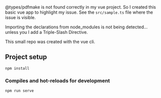 @types/pdfmake is not found correctly in my vue project. So I created this basic vue app to highlight my issue. See the `src/sample.ts` file where the issue is visible.

Importing the declarations from node_modules is not being detected... unless you I add a Triple-Slash Directive.

This small repo was created with the vue cli.

## Project setup
```
npm install
```

### Compiles and hot-reloads for development
```
npm run serve
```
